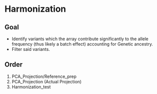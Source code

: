 # Harmonization

## Goal
- Identify variants which the array contribute significantly to the allele frequency (thus likely a batch effect) accounting for Genetic ancestry.
- Filter said variants.

## Order
1) PCA_Projection/Reference_prep
2) PCA_Projection (Actual Projection)
3) Harmonization_test
